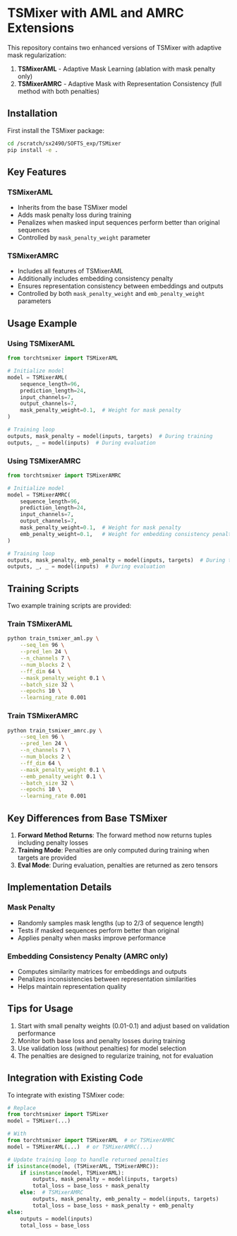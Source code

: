 # TSMixer with AML and AMRC Extensions

This repository contains two enhanced versions of TSMixer with adaptive mask regularization:

1. **TSMixerAML** - Adaptive Mask Learning (ablation with mask penalty only)
2. **TSMixerAMRC** - Adaptive Mask with Representation Consistency (full method with both penalties)

## Installation

First install the TSMixer package:

```bash
cd /scratch/sx2490/SOFTS_exp/TSMixer
pip install -e .
```

## Key Features

### TSMixerAML
- Inherits from the base TSMixer model
- Adds mask penalty loss during training
- Penalizes when masked input sequences perform better than original sequences
- Controlled by `mask_penalty_weight` parameter

### TSMixerAMRC
- Includes all features of TSMixerAML
- Additionally includes embedding consistency penalty
- Ensures representation consistency between embeddings and outputs
- Controlled by both `mask_penalty_weight` and `emb_penalty_weight` parameters

## Usage Example

### Using TSMixerAML

```python
from torchtsmixer import TSMixerAML

# Initialize model
model = TSMixerAML(
    sequence_length=96,
    prediction_length=24,
    input_channels=7,
    output_channels=7,
    mask_penalty_weight=0.1,  # Weight for mask penalty
)

# Training loop
outputs, mask_penalty = model(inputs, targets)  # During training
outputs, _ = model(inputs)  # During evaluation
```

### Using TSMixerAMRC

```python
from torchtsmixer import TSMixerAMRC

# Initialize model  
model = TSMixerAMRC(
    sequence_length=96,
    prediction_length=24,
    input_channels=7,
    output_channels=7,
    mask_penalty_weight=0.1,  # Weight for mask penalty
    emb_penalty_weight=0.1,   # Weight for embedding consistency penalty
)

# Training loop
outputs, mask_penalty, emb_penalty = model(inputs, targets)  # During training
outputs, _, _ = model(inputs)  # During evaluation
```

## Training Scripts

Two example training scripts are provided:

### Train TSMixerAML

```bash
python train_tsmixer_aml.py \
    --seq_len 96 \
    --pred_len 24 \
    --n_channels 7 \
    --num_blocks 2 \
    --ff_dim 64 \
    --mask_penalty_weight 0.1 \
    --batch_size 32 \
    --epochs 10 \
    --learning_rate 0.001
```

### Train TSMixerAMRC

```bash
python train_tsmixer_amrc.py \
    --seq_len 96 \
    --pred_len 24 \
    --n_channels 7 \
    --num_blocks 2 \
    --ff_dim 64 \
    --mask_penalty_weight 0.1 \
    --emb_penalty_weight 0.1 \
    --batch_size 32 \
    --epochs 10 \
    --learning_rate 0.001
```

## Key Differences from Base TSMixer

1. **Forward Method Returns**: The forward method now returns tuples including penalty losses
2. **Training Mode**: Penalties are only computed during training when targets are provided
3. **Eval Mode**: During evaluation, penalties are returned as zero tensors

## Implementation Details

### Mask Penalty
- Randomly samples mask lengths (up to 2/3 of sequence length)
- Tests if masked sequences perform better than original
- Applies penalty when masks improve performance

### Embedding Consistency Penalty (AMRC only)
- Computes similarity matrices for embeddings and outputs
- Penalizes inconsistencies between representation similarities
- Helps maintain representation quality

## Tips for Usage

1. Start with small penalty weights (0.01-0.1) and adjust based on validation performance
2. Monitor both base loss and penalty losses during training
3. Use validation loss (without penalties) for model selection
4. The penalties are designed to regularize training, not for evaluation

## Integration with Existing Code

To integrate with existing TSMixer code:

```python
# Replace
from torchtsmixer import TSMixer
model = TSMixer(...)

# With
from torchtsmixer import TSMixerAML  # or TSMixerAMRC
model = TSMixerAML(...)  # or TSMixerAMRC(...)

# Update training loop to handle returned penalties
if isinstance(model, (TSMixerAML, TSMixerAMRC)):
    if isinstance(model, TSMixerAML):
        outputs, mask_penalty = model(inputs, targets)
        total_loss = base_loss + mask_penalty
    else:  # TSMixerAMRC
        outputs, mask_penalty, emb_penalty = model(inputs, targets)
        total_loss = base_loss + mask_penalty + emb_penalty
else:
    outputs = model(inputs)
    total_loss = base_loss
``` 